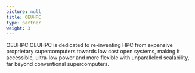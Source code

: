 ```yaml
---
picture: null
title: OEUHPC
type: partner
weight: 3
---
```


OEUHPC OEUHPC is dedicated to re-inventing HPC from expensive proprietary supercomputers towards low cost open systems, making it accessible, ultra-low power and more flexible with unparalleled scalability, far beyond conventional supercomputers.